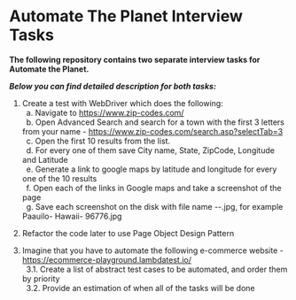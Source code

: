# Automate The Planet Interview Tasks

**The following repository contains two separate interview tasks for Automate the Planet.**

***Below you can find detailed description for both tasks:***

1.   Create a test with WebDriver which does the following:<br />
&ensp;a.   Navigate to https://www.zip-codes.com/<br />
&ensp;b.   Open Advanced Search and search for a town with the first 3 letters from your name - https://www.zip-codes.com/search.asp?selectTab=3<br />
&ensp;c.   Open the first 10 results from the list.<br />
&ensp;d.   For every one of them save City name, State, ZipCode, Longitude and Latitude<br />
&ensp;e.   Generate a link to google maps by latitude and longitude for every one of the 10 results<br />
&ensp;f.   Open each of the links in Google maps and take a screenshot of the page<br />
&ensp;g.   Save each screenshot on the disk with file name <CityName>-<State>-<ZipCode>.jpg, for example Paauilo- Hawaii- 96776.jpg<br />
  
2. Refactor the code later to use Page Object Design Pattern<br />

3. Imagine that you have to automate the following e-commerce website - https://ecommerce-playground.lambdatest.io/<br />
&ensp;3.1. Create a list of abstract test cases to be automated, and order them by priority<br />
&ensp;3.2. Provide an estimation of when all of the tasks will be done<br />
